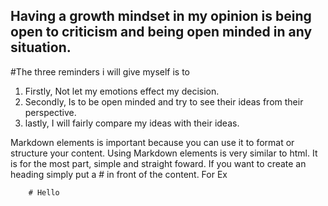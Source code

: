 ## Having a growth mindset in my opinion is being open to criticism and being open minded in any situation.
#The three reminders i will give myself is to 
1. Firstly, Not let my emotions effect my decision.
2. Secondly, Is to be open minded and try to see their ideas from their perspective.
3. lastly, I will fairly compare my ideas with their ideas.



 Markdown elements is important because you can use it to format or structure your content.
  Using Markdown elements is very similar to html.
 It is for the most part, simple and straight foward. 
 If you want to create an heading simply put a # in front of the content.
 For Ex 
 
        # Hello
 
